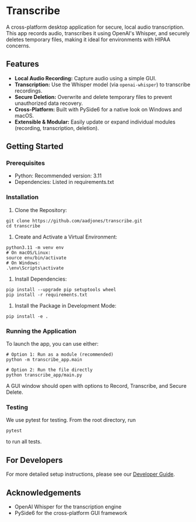 # Transcribe

A cross-platform desktop application for secure, local audio transcription. This app records audio, transcribes it using OpenAI's Whisper, and securely deletes temporary files, making it ideal for environments with HIPAA concerns.

## Features

- **Local Audio Recording:** Capture audio using a simple GUI.
- **Transcription:** Use the Whisper model (via `openai-whisper`) to transcribe recordings.
- **Secure Deletion:** Overwrite and delete temporary files to prevent unauthorized data recovery.
- **Cross-Platform:** Built with PySide6 for a native look on Windows and macOS.
- **Extensible & Modular:** Easily update or expand individual modules (recording, transcription, deletion).


## Getting Started

### Prerequisites
- Python: Recommended version: 3.11
- Dependencies: Listed in requirements.txt

### Installation
1. Clone the Repository:
```
git clone https://github.com/aadjones/transcribe.git
cd transcribe
```

1. Create and Activate a Virtual Environment:
```
python3.11 -m venv env
# On macOS/Linux:
source env/bin/activate
# On Windows:
.\env\Scripts\activate
```

1. Install Dependencies:
```
pip install --upgrade pip setuptools wheel
pip install -r requirements.txt
```

1. Install the Package in Development Mode:
```
pip install -e .
```

### Running the Application
To launch the app, you can use either:
```
# Option 1: Run as a module (recommended)
python -m transcribe_app.main

# Option 2: Run the file directly
python transcribe_app/main.py
```

A GUI window should open with options to Record, Transcribe, and Secure Delete.

### Testing
We use pytest for testing. From the root directory, run
```
pytest
```
to run all tests.

## For Developers
For more detailed setup instructions, please see our [Developer Guide](docs/DEVELOPER.md).

## Acknowledgements
- OpenAI Whisper for the transcription engine
- PySide6 for the cross-platform GUI framework
